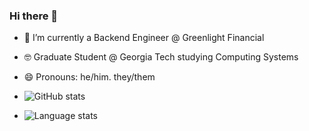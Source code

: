 ### Hi there 👋 

- 🔭 I’m currently a Backend Engineer @ Greenlight Financial
- 🤓 Graduate Student @ Georgia Tech studying Computing Systems
- 😄 Pronouns: he/him. they/them

- ![GitHub stats](https://github-readme-stats.vercel.app/api?username=ysingh&count_private=true&show_icons=true&theme=dark)
- ![Language stats](https://github-readme-stats.vercel.app/api/top-langs/?username=ysingh&count_private=true&show_icons=true&theme=dark&layout=compact)
  
